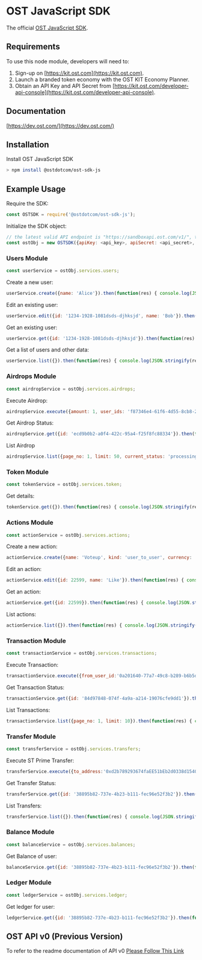 # OST JavaScript SDK
The official [OST JavaScript SDK](https://dev.ost.com/).

## Requirements

To use this node module, developers will need to:
1. Sign-up on [https://kit.ost.com](https://kit.ost.com).
2. Launch a branded token economy with the OST KIT Economy Planner.
3. Obtain an API Key and API Secret from [https://kit.ost.com/developer-api-console](https://kit.ost.com/developer-api-console).

## Documentation

[https://dev.ost.com/](https://dev.ost.com/)

## Installation

Install OST JavaScript SDK

```bash
> npm install @ostdotcom/ost-sdk-js
```

## Example Usage

Require the SDK:

```node.js
const OSTSDK = require('@ostdotcom/ost-sdk-js');
```

Initialize the SDK object:

```node.js
// the latest valid API endpoint is "https://sandboxapi.ost.com/v1/", this may change in the future
const ostObj = new OSTSDK({apiKey: <api_key>, apiSecret: <api_secret>, apiEndpoint: <api_endpoint>});
```

### Users Module 

```node.js
const userService = ostObj.services.users;
```

Create a new user:

```node.js
userService.create({name: 'Alice'}).then(function(res) { console.log(JSON.stringify(res)); }).catch(function(err) { console.log(JSON.stringify(err)); });
```

Edit an existing user:

```node.js
userService.edit({id: '1234-1928-1081dsds-djhksjd', name: 'Bob'}).then(function(res) { console.log(JSON.stringify(res)); }).catch(function(err) { console.log(JSON.stringify(err)); });
```

Get an existing user:

```node.js
userService.get({id: '1234-1928-1081dsds-djhksjd'}).then(function(res) { console.log(JSON.stringify(res)); }).catch(function(err) { console.log(JSON.stringify(err)); });
```

Get a list of users and other data:

```node.js
userService.list({}).then(function(res) { console.log(JSON.stringify(res)); }).catch(function(err) { console.log(JSON.stringify(err)); });
```

### Airdrops Module 

```node.js
const airdropService = ostObj.services.airdrops;
```

Execute Airdrop:

```node.js
airdropService.execute({amount: 1, user_ids: 'f87346e4-61f6-4d55-8cb8-234c65437b01'}).then(function(res) { console.log(JSON.stringify(res)); }).catch(function(err) { console.log(JSON.stringify(err)); });
```

Get Airdrop Status:

```node.js
airdropService.get({id: 'ecd9b0b2-a0f4-422c-95a4-f25f8fc88334'}).then(function(res) { console.log(JSON.stringify(res)); }).catch(function(err) { console.log(JSON.stringify(err)); });
```

List Airdrop

```node.js
airdropService.list({page_no: 1, limit: 50, current_status: 'processing,complete'}).then(function(res) { console.log(JSON.stringify(res)); }).catch(function(err) { console.log(JSON.stringify(err)); });
```


### Token Module 

```node.js
const tokenService = ostObj.services.token;
```

Get details:

```node.js
tokenService.get({}).then(function(res) { console.log(JSON.stringify(res)); }).catch(function(err) { console.log(JSON.stringify(err)); });
```

### Actions Module 


```node.js
const actionService = ostObj.services.actions;
```

Create a new action:

```node.js
actionService.create({name: 'Voteup', kind: 'user_to_user', currency: 'USD', arbitrary_amount: false, amount: 1.01, commission_percent: 1}).then(function(res) { console.log(JSON.stringify(res)); }).catch(function(err) { console.log(JSON.stringify(err)); }); 
```

Edit an action:

```node.js
actionService.edit({id: 22599, name: 'Like'}).then(function(res) { console.log(JSON.stringify(res)); }).catch(function(err) { console.log(JSON.stringify(err)); });
```

Get an action:

```node.js
actionService.get({id: 22599}).then(function(res) { console.log(JSON.stringify(res)); }).catch(function(err) { console.log(JSON.stringify(err)); });
```

List actions:

```node.js
actionService.list({}).then(function(res) { console.log(JSON.stringify(res)); }).catch(function(err) { console.log(JSON.stringify(err)); });
```

### Transaction Module 

```node.js
const transactionService = ostObj.services.transactions;
```

Execute Transaction:

```node.js
transactionService.execute({from_user_id:'0a201640-77a7-49c8-b289-b6b5d7325323', to_user_id:'24580db2-bf29-4d73-bf5a-e1d0cf8c8928', action_id:'22599'}).then(function(res) { console.log(JSON.stringify(res)); }).catch(function(err) { console.log(JSON.stringify(err)); });
```

Get Transaction Status:

```node.js
transactionService.get({id: '84d97848-074f-4a9a-a214-19076cfe9dd1'}).then(function(res) { console.log(JSON.stringify(res)); }).catch(function(err) { console.log(JSON.stringify(err)); });
```

List Transactions:

```node.js
transactionService.list({page_no: 1, limit: 10}).then(function(res) { console.log(JSON.stringify(res)); }).catch(function(err) { console.log(JSON.stringify(err)); });
```

### Transfer Module 

```node.js
const transferService = ostObj.services.transfers;
```

Execute ST Prime Transfer:

```node.js
transferService.execute({to_address:'0xd2b789293674faEE51bEb2d0338d15401dEbfdE3', amount:1}).then(function(res) { console.log(JSON.stringify(res)); }).catch(function(err) { console.log(JSON.stringify(err)); });
```

Get Transfer Status:

```node.js
transferService.get({id: '38895b82-737e-4b23-b111-fec96e52f3b2'}).then(function(res) { console.log(JSON.stringify(res)); }).catch(function(err) { console.log(JSON.stringify(err)); });
```

List Transfers:

```node.js
transferService.list({}).then(function(res) { console.log(JSON.stringify(res)); }).catch(function(err) { console.log(JSON.stringify(err)); });
```

### Balance Module 

```node.js
const balanceService = ostObj.services.balances;
```

Get Balance of user:

```node.js
balanceService.get({id: '38895b82-737e-4b23-b111-fec96e52f3b2'}).then(function(res) { console.log(JSON.stringify(res)); }).catch(function(err) { console.log(JSON.stringify(err)); });
```

### Ledger Module 

```node.js
const ledgerService = ostObj.services.ledger;
```

Get ledger for user:

```node.js
ledgerService.get({id: '38895b82-737e-4b23-b111-fec96e52f3b2'}).then(function(res) { console.log(JSON.stringify(res)); }).catch(function(err) { console.log(JSON.stringify(err)); });
```

## OST API v0 (Previous Version)
To refer to the readme documentation of API v0 [Please Follow This Link](README_V0.md)
